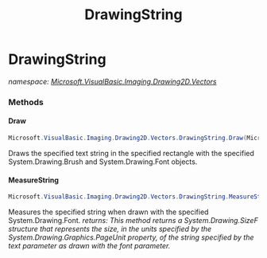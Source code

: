 ﻿---
title: DrawingString
---

# DrawingString
_namespace: [Microsoft.VisualBasic.Imaging.Drawing2D.Vectors](N-Microsoft.VisualBasic.Imaging.Drawing2D.Vectors.html)_





### Methods

#### Draw
```csharp
Microsoft.VisualBasic.Imaging.Drawing2D.Vectors.DrawingString.Draw(Microsoft.VisualBasic.Imaging.GDIPlusDeviceHandle,System.Drawing.Rectangle)
```
Draws the specified text string in the specified rectangle with the specified
 System.Drawing.Brush and System.Drawing.Font objects.

#### MeasureString
```csharp
Microsoft.VisualBasic.Imaging.Drawing2D.Vectors.DrawingString.MeasureString(Microsoft.VisualBasic.Imaging.GDIPlusDeviceHandle)
```
Measures the specified string when drawn with the specified System.Drawing.Font.
_returns: This method returns a System.Drawing.SizeF structure that represents the size,
 in the units specified by the System.Drawing.Graphics.PageUnit property, of the
 string specified by the text parameter as drawn with the font parameter._


